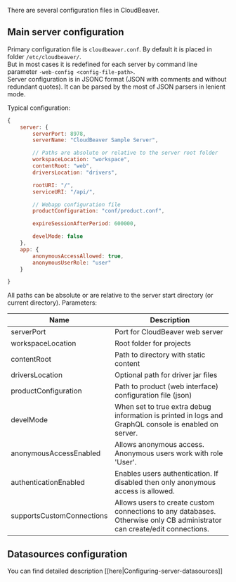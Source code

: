 There are several configuration files in CloudBeaver.

## Main server configuration 

Primary configuration file is `cloudbeaver.conf`. By default it is placed in folder `/etc/cloudbeaver/`.  
But in most cases it is redefined for each server by command line parameter `-web-config <config-file-path>`.  
Server configuration is in JSONC format (JSON with comments and without redundant quotes). It can be parsed by the most of JSON parsers in lenient mode.  

Typical configuration:
```js
{
    server: {
        serverPort: 8978,
        serverName: "CloudBeaver Sample Server",

        // Paths are absolute or relative to the server root folder
        workspaceLocation: "workspace",
        contentRoot: "web",
        driversLocation: "drivers",

        rootURI: "/",
        serviceURI: "/api/",

        // Webapp configuration file
        productConfiguration: "conf/product.conf",

        expireSessionAfterPeriod: 600000,

        develMode: false
    },
    app: {
        anonymousAccessAllowed: true,
        anonymousUserRole: "user"
    }

}
```

All paths can be absolute or are relative to the server start directory (or current directory).
Parameters:

Name|Description
---|---
serverPort | Port for CloudBeaver web server
workspaceLocation | Root folder for projects
contentRoot | Path to directory with static content
driversLocation | Optional path for driver jar files
productConfiguration | Path to product (web interface) configuration file (json)
develMode | When set to true extra debug information is printed in logs and GraphQL console is enabled on server.
anonymousAccessEnabled | Allows anonymous access. Anonymous users work with role 'User'.
authenticationEnabled | Enables users authentication. If disabled then only anonymous access is allowed.
supportsCustomConnections | Allows users to create custom connections to any databases. Otherwise only CB administrator can create/edit connections.

## Datasources configuration 

You can find detailed description [[here|Configuring-server-datasources]]